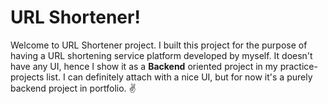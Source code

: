 # URL Shortener!

Welcome to URL Shortener project. I built this project for the purpose of having a URL shortening service platform developed by myself. It doesn't have any UI, hence I show it as a **Backend** oriented project in my practice-projects list.
I can definitely attach with a nice UI, but for now it's a purely backend project in portfolio. ✌️
